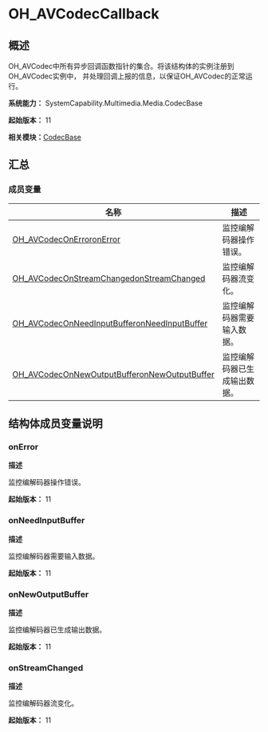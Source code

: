 # OH_AVCodecCallback


## 概述

OH_AVCodec中所有异步回调函数指针的集合。将该结构体的实例注册到OH_AVCodec实例中， 并处理回调上报的信息，以保证OH_AVCodec的正常运行。

**系统能力：** SystemCapability.Multimedia.Media.CodecBase

**起始版本：** 11

**相关模块：**[CodecBase](_codec_base.md)


## 汇总


### 成员变量

| 名称 | 描述 | 
| -------- | -------- |
| [OH_AVCodecOnError](_codec_base.md#oh_avcodeconerror)[onError](#onerror) | 监控编解码器操作错误。 | 
| [OH_AVCodecOnStreamChanged](_codec_base.md#oh_avcodeconstreamchanged)[onStreamChanged](#onstreamchanged) | 监控编解码器流变化。 | 
| [OH_AVCodecOnNeedInputBuffer](_codec_base.md#oh_avcodeconneedinputbuffer)[onNeedInputBuffer](#onneedinputbuffer) | 监控编解码器需要输入数据。 | 
| [OH_AVCodecOnNewOutputBuffer](_codec_base.md#oh_avcodeconnewoutputbuffer)[onNewOutputBuffer](#onnewoutputbuffer) | 监控编解码器已生成输出数据。 | 


## 结构体成员变量说明


### onError

**描述**

监控编解码器操作错误。

**起始版本：** 11


### onNeedInputBuffer

**描述**

监控编解码器需要输入数据。

**起始版本：** 11


### onNewOutputBuffer

**描述**

监控编解码器已生成输出数据。

**起始版本：** 11


### onStreamChanged

**描述**

监控编解码器流变化。

**起始版本：** 11

